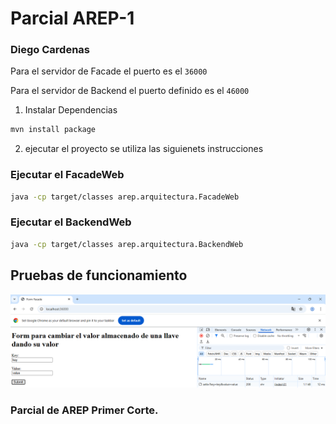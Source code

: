 # Parcial AREP-1

### Diego Cardenas

Para el servidor de Facade el puerto es el `36000`

Para el servidor de Backend el puerto definido es el `46000`

1. Instalar Dependencias

```bash
mvn install package
```

2. ejecutar el proyecto se utiliza las siguienets instrucciones

### Ejecutar el FacadeWeb

```bash
java -cp target/classes arep.arquitectura.FacadeWeb
```

### Ejecutar el BackendWeb

```bash
java -cp target/classes arep.arquitectura.BackendWeb
```

## Pruebas de funcionamiento


![](/img/test.png)

### Parcial de AREP Primer Corte.